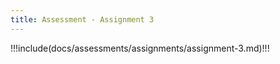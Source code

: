 ```yaml
---
title: Assessment - Assignment 3
---
```



!!!include(docs/assessments/assignments/assignment-3.md)!!!